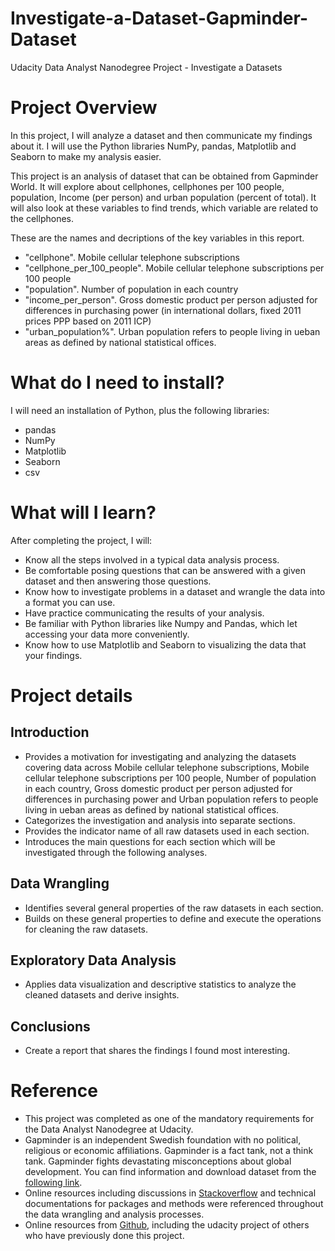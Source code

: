 # Investigate-a-Dataset-Gapminder-Dataset
Udacity Data Analyst Nanodegree
Project - Investigate a Datasets

# Project Overview
In this project, I will analyze a dataset and then communicate my findings about it. I will use the Python libraries NumPy, pandas, Matplotlib and Seaborn to make my analysis easier.

This project is an analysis of dataset that can be obtained from Gapminder World. It will explore about cellphones, cellphones per 100 people, population, Income (per person) and urban population (percent of total). It will also look at these variables to find trends, which variable are related to the cellphones.

These are the names and decriptions of the key variables in this report.

* "cellphone". Mobile cellular telephone subscriptions
* "cellphone_per_100_people". Mobile cellular telephone subscriptions per 100 people
* "population". Number of population in each country
* "income_per_person". Gross domestic product per person adjusted for differences in purchasing power (in international dollars, fixed 2011 prices PPP based on 2011 ICP)
* "urban_population%". Urban population refers to people living in ueban areas as defined by national statistical offices.

# What do I need to install?
I will need an installation of Python, plus the following libraries:

* pandas
* NumPy
* Matplotlib
* Seaborn
* csv

# What will I learn?
After completing the project, I will:

- Know all the steps involved in a typical data analysis process.
- Be comfortable posing questions that can be answered with a given dataset and then answering those questions.
- Know how to investigate problems in a dataset and wrangle the data into a format you can use.
- Have practice communicating the results of your analysis.
- Be familiar with Python libraries like Numpy and Pandas, which let accessing your data more conveniently.
- Know how to use Matplotlib and Seaborn to visualizing the data that your findings.

# Project details 

## Introduction
* Provides a motivation for investigating and analyzing the datasets covering data across Mobile cellular telephone subscriptions, Mobile cellular telephone subscriptions per 100 people, Number of population in each country, Gross domestic product per person adjusted for differences in purchasing power and Urban population refers to people living in ueban areas as defined by national statistical offices.
* Categorizes the investigation and analysis into separate sections.
* Provides the indicator name of all raw datasets used in each section.
* Introduces the main questions for each section which will be investigated through the following analyses.

## Data Wrangling
* Identifies several general properties of the raw datasets in each section.
* Builds on these general properties to define and execute the operations for cleaning the raw datasets.

## Exploratory Data Analysis
* Applies data visualization and descriptive statistics to analyze the cleaned datasets and derive insights.

## Conclusions
* Create a report that shares the findings I found most interesting.

# Reference 
* This project was completed as one of the mandatory requirements for the Data Analyst Nanodegree at Udacity.
* Gapminder is an independent Swedish foundation with no political, religious or economic affiliations. Gapminder is a fact tank, not a think tank. Gapminder fights devastating misconceptions about global development. You can find information and download dataset from the [following link](https://www.gapminder.org/about-gapminder/).
* Online resources including discussions in [Stackoverflow](https://stackoverflow.com/) and technical documentations for packages and methods were referenced throughout the data wrangling and analysis processes.
* Online resources from [Github](https://github.com/), including the udacity project of others who have previously done this project.
